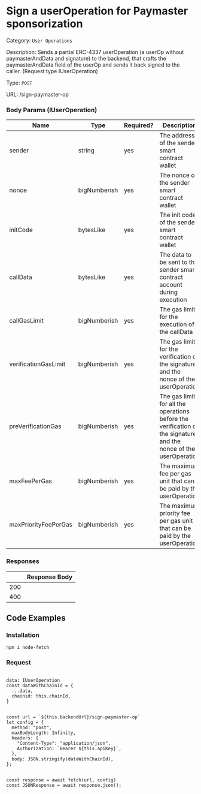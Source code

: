 # Sign a userOperation for Paymaster sponsorization

Category: `User Operations`

Description: Sends a partial ERC-4337 userOperation (a userOp without paymasterAndData and signature) to the backend, that crafts the paymasterAndData field of the userOp and sends it back signed to the caller. (Request type IUserOperation)

Type: `POST`

URL: /sign-paymaster-op

### Body Params (IUserOperation)

| Name | Type | Required? | Description |
| --- | --- | --- | --- |
| sender | string | yes | The address of the sender smart contract wallet |
| nonce | bigNumberish | yes | The nonce of the sender smart contract wallet |
| initCode | bytesLike | yes | The init code of the sender smart contract wallet |
| callData | bytesLike | yes | The data to be sent to the sender smart contract account during execution |
| callGasLimit | bigNumberish | yes | The gas limit for the execution of the callData |
| verificationGasLimit | bigNumberish | yes | The gas limit for the verification of the signature and the nonce of the userOperation |
| preVerificationGas | bigNumberish | yes | The gas limit for all the operations before the verification of the signature and the nonce of the userOperation |
| maxFeePerGas | bigNumberish | yes | The maximum fee per gas unit that can be paid by the userOperation |
| maxPriorityFeePerGas | bigNumberish | yes | The maximum priority fee per gas unit that can be paid by the userOperation |


### Responses

|  | Response Body |
| --- | --- |
| 200 |  |
| 400 |  |

## Code Examples

### Installation

```tsx
npm i node-fetch
```

### Request

```tsx

data: IUserOperation
const dataWithChainId = {
  ...data,
  chainid: this.chainId,
}


const url = `${this.backendUrl}/sign-paymaster-op`
let config = {
  method: "post",
  maxBodyLength: Infinity,
  headers: {
    "Content-Type": "application/json",
    Authorization: `Bearer ${this.apiKey}`,
  },
  body: JSON.stringify(dataWithChainId),
};


const response = await fetch(url, config)
const JSONResponse = await response.json();


```